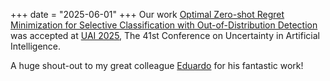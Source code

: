 +++
date = "2025-06-01"
+++
Our work [Optimal Zero-shot Regret Minimization for Selective Classification with Out-of-Distribution Detection](https://openreview.net/forum?id=QQHUkkUULT) was accepted at [UAI 2025](https://www.auai.org/uai2025/), The 41st Conference on Uncertainty in Artificial Intelligence.

A huge shout-out to my great colleague [Eduardo](https://edadaltocg.github.io/) for his fantastic work!
